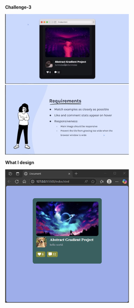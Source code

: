 <b>Challenge-3</b>
<p align="left">
  <img src="images/1.png" width="400" />
  <img src="images/2.png" width="400" />
</p>

**What I design**

<p align="left">
  <img src="images/3.png" width="400" />
 
</p>
